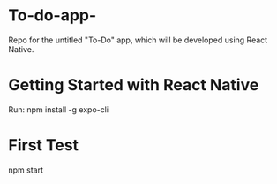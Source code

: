 # To-do-app-
Repo for the untitled "To-Do" app, which will be developed using React Native. 

# Getting Started with React Native
Run:
npm install -g expo-cli

# First Test
npm start